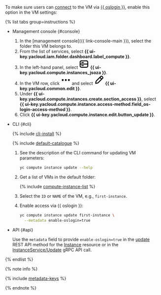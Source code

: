 To make sure users can [connect](../../../compute/operations/vm-connect/os-login.md) to the VM via [{{ oslogin }}](../../../organization/concepts/os-login.md), enable this option in the VM settings:

{% list tabs group=instructions %}

- Management console {#console}

  1. In the [management console]({{ link-console-main }}), select the folder this VM belongs to.
  1. From the list of services, select **{{ ui-key.yacloud.iam.folder.dashboard.label_compute }}**.
  1. In the left-hand panel, select ![image](../../../_assets/console-icons/server.svg) **{{ ui-key.yacloud.compute.instances_jsoza }}**.
  1. In the VM row, click ![image](../../../_assets/console-icons/ellipsis.svg) and select ![image](../../../_assets/console-icons/pencil.svg) **{{ ui-key.yacloud.common.edit }}**.
  1. Under **{{ ui-key.yacloud.compute.instances.create.section_access }}**, select **{{ ui-key.yacloud.compute.instance.access-method.field_os-login-access-method }}**.
  1. Click **{{ ui-key.yacloud.compute.instance.edit.button_update }}**.

- CLI {#cli}

  {% include [cli-install](../../cli-install.md) %}

  {% include [default-catalogue](../../default-catalogue.md) %}

  1. See the description of the CLI command for updating VM parameters:

     ```bash
     yc compute instance update --help
     ```

  1. Get a list of VMs in the default folder:

     {% include [compute-instance-list](../../../compute/_includes_service/compute-instance-list.md) %}

  1. Select the `ID` or `NAME` of the VM, e.g., `first-instance`.

  1. Enable access via {{ oslogin }}:

     ```bash
     yc compute instance update first-instance \
       --metadata enable-oslogin=true
     ```

- API {#api}

  Use the `metadata` field to provide `enable-oslogin=true` in the [update](../../../compute/api-ref/Instance/update.md) REST API method for the [Instance](../../../compute/api-ref/Instance/) resource or in the [InstanceService/Update](../../../compute/api-ref/grpc/Instance/update.md) gRPC API call.

{% endlist %}

{% note info %}

{% include [metadata-keys](../metadata-keys.md) %}

{% endnote %}